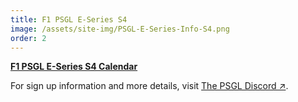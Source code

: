 ```yaml
---
title: F1 PSGL E-Series S4
image: /assets/site-img/PSGL-E-Series-Info-S4.png
order: 2
---
```


**[F1 PSGL E-Series S4 Calendar](/f1/psgl-e-series/calendar)**

For sign up information and more details, visit <a href="https://premiersimgl.com/discord" title="Sign-up on Discord" rel="noopener" target="_blank">The PSGL Discord&nbsp;↗</a>.